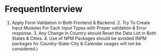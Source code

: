 # FrequentInterview
1. Apply Form Validation in Both Frontend &amp; Backend.  2. Try To Create Input Modules For Each Input Types with Proper validation &amp; Error response.  3. Any Change in Country should Reset the Data List in Both States &amp; Cities.  4. Use of NPM Packages should be avoided (NPM packages for Country-State-City &amp; Calendar usages will not be considered.)  
